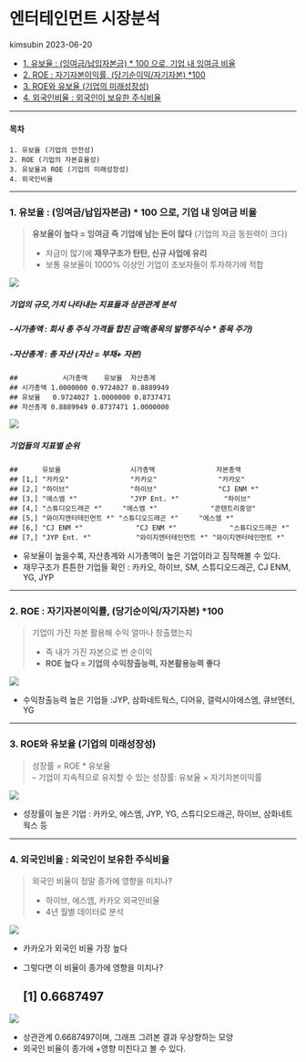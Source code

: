 엔터테인먼트 시장분석
================
kimsubin
2023-06-20



- <a href="#1-유보율--잉여금납입자본금--100-으로-기업-내-잉여금-비율"
  id="toc-1-유보율--잉여금납입자본금--100-으로-기업-내-잉여금-비율">1.
  유보율 : (잉여금/납입자본금) * 100 으로, 기업 내 잉여금 비율</a>
- <a href="#2-roe--자기자본이익률-당기순이익자기자본-100"
  id="toc-2-roe--자기자본이익률-당기순이익자기자본-100">2. ROE :
  자기자본이익률, (당기순이익/자기자본) *100</a>
- <a href="#3-roe와-유보율-기업의-미래성장성"
  id="toc-3-roe와-유보율-기업의-미래성장성">3. ROE와 유보율 (기업의
  미래성장성)</a>
- <a href="#4-외국인비율--외국인이-보유한-주식비율"
  id="toc-4-외국인비율--외국인이-보유한-주식비율">4. 외국인비율 : 외국인이
  보유한 주식비율</a>

------------------------------------------------------------------------

#### 목차

    1. 유보율 (기업의 안전성) 
    2. ROE (기업의 자본효율성)
    3. 유보율과 ROE (기업의 미래성장성)
    4. 외국인비율 

------------------------------------------------------------------------

### 1. 유보율 : (잉여금/납입자본금) \* 100 으로, 기업 내 잉여금 비율

> **유보율이 높다 = 잉여금 즉 기업에 남는 돈이 많다** (기업의 자금
> 동원력이 크다)  
> - 자금이 많기에 **재무구조가 탄탄, 신규 사업에 유리**  
> - 보통 유보율이 1000% 이상인 기업이 초보자들이 투자하기에 적합

![](final10_files/figure-gfm/start-1.png)<!-- -->

##### 기업의 규모,가치 나타내는 지표들과 상관관계 분석

##### -시가총액 : 회사 총 주식 가격들 합친 금액(종목의 발행주식수 \* 종목 주가)

##### -자산총계 : 총 자산 (자산 = 부채+ 자본)


    ##           시가총액    유보율  자산총계
    ## 시가총액 1.0000000 0.9724027 0.8889949
    ## 유보율   0.9724027 1.0000000 0.8737471
    ## 자산총계 0.8889949 0.8737471 1.0000000

![](final10_files/figure-gfm/nine-1.png)<!-- -->

##### 기업들의 지표별 순위

    ##      유보율                 시가총액               자본총액              
    ## [1,] "카카오"               "카카오"               "카카오"              
    ## [2,] "하이브"               "하이브"               "CJ ENM *"            
    ## [3,] "에스엠 *"             "JYP Ent. *"           "하이브"              
    ## [4,] "스튜디오드래곤 *"     "에스엠 *"             "콘텐트리중앙"        
    ## [5,] "와이지엔터테인먼트 *" "스튜디오드래곤 *"     "에스엠 *"            
    ## [6,] "CJ ENM *"             "CJ ENM *"             "스튜디오드래곤 *"    
    ## [7,] "JYP Ent. *"           "와이지엔터테인먼트 *" "와이지엔터테인먼트 *"

- 유보율이 높을수록, 자산총계와 시가총액이 높은 기업이라고 짐작해볼 수
  있다.  
- 재무구조가 튼튼한 기업들 확인 : 카카오, 하이브, SM, 스튜디오드래곤, CJ
  ENM, YG, JYP

------------------------------------------------------------------------

### 2. ROE : 자기자본이익률, (당기순이익/자기자본) \*100

> 기업이 가진 자본 활용해 수익 얼마나 창출했는지  
> - 즉 내가 가진 자본으로 번 순이익  
> - **ROE 높다 = 기업의 수익창출능력, 자본활용능력 좋다**

![](final10_files/figure-gfm/kay-1.png)<!-- -->

- 수익창출능력 높은 기업들 :JYP, 삼화네트웍스, 디어유, 갤럭시아에스엠,
  큐브엔터, YG

------------------------------------------------------------------------

### 3. ROE와 유보율 (기업의 미래성장성)

> 성장률 = ROE \* 유보율  
> – 기업이 지속적으로 유지할 수 있는 성장률: 유보율 × 자기자본이익률

![](final10_files/figure-gfm/sing-1.png)<!-- -->

- 성장률이 높은 기업 : 카카오, 에스엠, JYP, YG, 스튜디오드래곤, 하이브,
  삼화네트웍스 등

------------------------------------------------------------------------

### 4. 외국인비율 : 외국인이 보유한 주식비율

> 외국인 비율이 정말 종가에 영향을 미치나?  
> - 하이브, 에스엠, 카카오 외국인비율  
> - 4년 월별 데이터로 분석

![](final10_files/figure-gfm/yes-1.png)<!-- -->

- 카카오가 외국인 비율 가장 높다
- 그렇다면 이 비율이 종가에 영향을 미치나?

    ## [1] 0.6687497

![](final10_files/figure-gfm/true-1.png)<!-- -->

- 상관관계 0.6687497이며, 그래프 그려본 결과 우상향하는 모양
- 외국인 비율이 종가에 +영향 미친다고 볼 수 있다.
